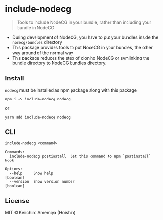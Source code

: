 # include-nodecg

> Tools to include NodeCG in your bundle, rather than including your bundle in NodeCG

-   During development of NodeCG, you have to put your bundles inside the `nodecg/bundles` directory
-   This package provides tools to put NodeCG in your bundles, the other way around of the normal way
-   This package reduces the step of cloning NodeCG or symlinking the bundle directory to NodeCG bundles directory.

## Install

`nodecg` must be installed as npm package along with this package

```
npm i -S include-nodecg nodecg
```

or

```
yarn add include-nodecg nodecg
```

## CLI

```
include-nodecg <command>

Commands:
  include-nodecg postinstall  Set this command to npm `postinstall` hook

Options:
  --help     Show help                                                 [boolean]
  --version  Show version number                                       [boolean]
```

## License

MIT &copy; Keiichiro Amemiya (Hoishin)
